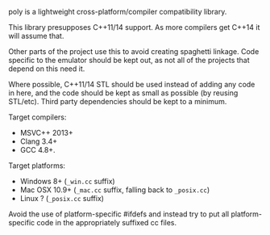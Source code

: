 poly is a lightweight cross-platform/compiler compatibility library.

This library presupposes C++11/14 support. As more compilers get C++14 it will
assume that.

Other parts of the project use this to avoid creating spaghetti linkage. Code
specific to the emulator should be kept out, as not all of the projects that
depend on this need it.

Where possible, C++11/14 STL should be used instead of adding any code in here, and
the code should be kept as small as possible (by reusing STL/etc). Third party
dependencies should be kept to a minimum.

Target compilers:
* MSVC++ 2013+
* Clang 3.4+
* GCC 4.8+.

Target platforms:
* Windows 8+ (`_win.cc` suffix)
* Mac OSX 10.9+ (`_mac.cc` suffix, falling back to `_posix.cc`)
* Linux ? (`_posix.cc` suffix)

Avoid the use of platform-specific #ifdefs and instead try to put all
platform-specific code in the appropriately suffixed cc files.
